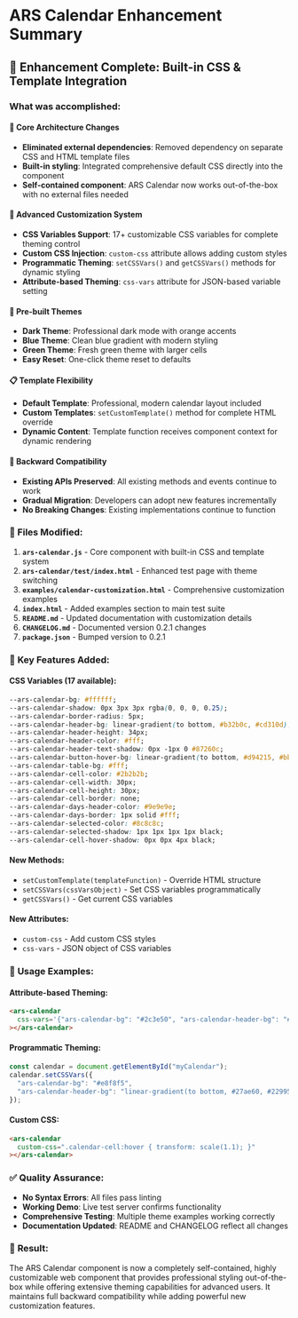 # ARS Calendar Enhancement Summary

## 🎯 Enhancement Complete: Built-in CSS & Template Integration

### What was accomplished:

#### 🔧 **Core Architecture Changes**

- **Eliminated external dependencies**: Removed dependency on separate CSS and HTML template files
- **Built-in styling**: Integrated comprehensive default CSS directly into the component
- **Self-contained component**: ARS Calendar now works out-of-the-box with no external files needed

#### 🎨 **Advanced Customization System**

- **CSS Variables Support**: 17+ customizable CSS variables for complete theming control
- **Custom CSS Injection**: `custom-css` attribute allows adding custom styles
- **Programmatic Theming**: `setCSSVars()` and `getCSSVars()` methods for dynamic styling
- **Attribute-based Theming**: `css-vars` attribute for JSON-based variable setting

#### 🌈 **Pre-built Themes**

- **Dark Theme**: Professional dark mode with orange accents
- **Blue Theme**: Clean blue gradient with modern styling
- **Green Theme**: Fresh green theme with larger cells
- **Easy Reset**: One-click theme reset to defaults

#### 📋 **Template Flexibility**

- **Default Template**: Professional, modern calendar layout included
- **Custom Templates**: `setCustomTemplate()` method for complete HTML override
- **Dynamic Content**: Template function receives component context for dynamic rendering

#### 🔄 **Backward Compatibility**

- **Existing APIs Preserved**: All existing methods and events continue to work
- **Gradual Migration**: Developers can adopt new features incrementally
- **No Breaking Changes**: Existing implementations continue to function

### 📁 Files Modified:

1. **`ars-calendar.js`** - Core component with built-in CSS and template system
2. **`ars-calendar/test/index.html`** - Enhanced test page with theme switching
3. **`examples/calendar-customization.html`** - Comprehensive customization examples
4. **`index.html`** - Added examples section to main test suite
5. **`README.md`** - Updated documentation with customization details
6. **`CHANGELOG.md`** - Documented version 0.2.1 changes
7. **`package.json`** - Bumped version to 0.2.1

### 🎯 **Key Features Added:**

#### CSS Variables (17 available):

```css
--ars-calendar-bg: #ffffff;
--ars-calendar-shadow: 0px 3px 3px rgba(0, 0, 0, 0.25);
--ars-calendar-border-radius: 5px;
--ars-calendar-header-bg: linear-gradient(to bottom, #b32b0c, #cd310d);
--ars-calendar-header-height: 34px;
--ars-calendar-header-color: #fff;
--ars-calendar-header-text-shadow: 0px -1px 0 #87260c;
--ars-calendar-button-hover-bg: linear-gradient(to bottom, #d94215, #bb330f);
--ars-calendar-table-bg: #fff;
--ars-calendar-cell-color: #2b2b2b;
--ars-calendar-cell-width: 30px;
--ars-calendar-cell-height: 30px;
--ars-calendar-cell-border: none;
--ars-calendar-days-header-color: #9e9e9e;
--ars-calendar-days-border: 1px solid #fff;
--ars-calendar-selected-color: #8c8c8c;
--ars-calendar-selected-shadow: 1px 1px 1px 1px black;
--ars-calendar-cell-hover-shadow: 0px 0px 4px black;
```

#### New Methods:

- `setCustomTemplate(templateFunction)` - Override HTML structure
- `setCSSVars(cssVarsObject)` - Set CSS variables programmatically
- `getCSSVars()` - Get current CSS variables

#### New Attributes:

- `custom-css` - Add custom CSS styles
- `css-vars` - JSON object of CSS variables

### 🚀 **Usage Examples:**

#### Attribute-based Theming:

```html
<ars-calendar
  css-vars='{"ars-calendar-bg": "#2c3e50", "ars-calendar-header-bg": "#34495e"}'
></ars-calendar>
```

#### Programmatic Theming:

```javascript
const calendar = document.getElementById("myCalendar");
calendar.setCSSVars({
  "ars-calendar-bg": "#e8f8f5",
  "ars-calendar-header-bg": "linear-gradient(to bottom, #27ae60, #229954)",
});
```

#### Custom CSS:

```html
<ars-calendar
  custom-css=".calendar-cell:hover { transform: scale(1.1); }"
></ars-calendar>
```

### ✅ **Quality Assurance:**

- **No Syntax Errors**: All files pass linting
- **Working Demo**: Live test server confirms functionality
- **Comprehensive Testing**: Multiple theme examples working correctly
- **Documentation Updated**: README and CHANGELOG reflect all changes

### 🎉 **Result:**

The ARS Calendar component is now a completely self-contained, highly customizable web component that provides professional styling out-of-the-box while offering extensive theming capabilities for advanced users. It maintains full backward compatibility while adding powerful new customization features.
